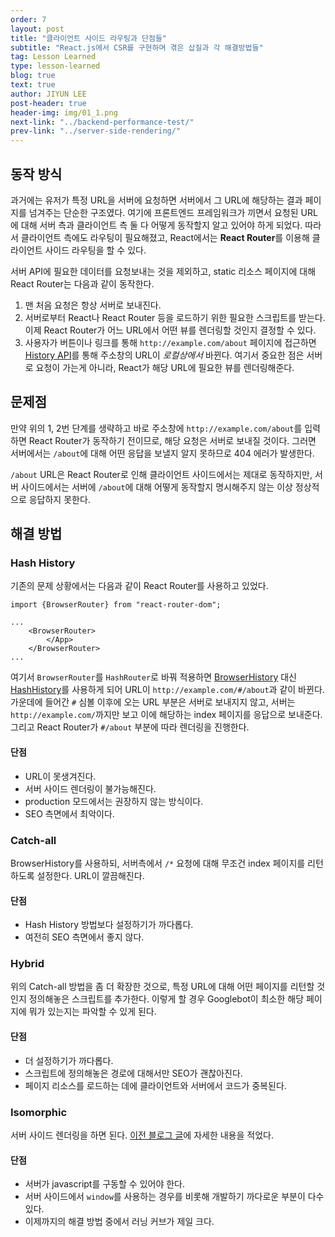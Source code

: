 ```yaml
---
order: 7
layout: post
title: "클라이언트 사이드 라우팅과 단점들"
subtitle: "React.js에서 CSR를 구현하며 겪은 삽질과 각 해결방법들"
tag: Lesson Learned
type: lesson-learned
blog: true
text: true
author: JIYUN LEE
post-header: true
header-img: img/01_1.png
next-link: "../backend-performance-test/"
prev-link: "../server-side-rendering/"
---
```


## 동작 방식

과거에는 유저가 특정 URL을 서버에 요청하면 서버에서 그 URL에 해당하는 결과 페이지를 넘겨주는 단순한 구조였다. 여기에 프론트엔드 프레임워크가 끼면서 요청된 URL에 대해 서버 측과 클라이언트 측 둘 다 어떻게 동작할지 알고 있어야 하게 되었다. 따라서 클라이언트 측에도 라우팅이 필요해졌고, React에서는 **React Router**를 이용해 클라이언트 사이드 라우팅을 할 수 있다.

서버 API에 필요한 데이터를 요청보내는 것을 제외하고, static 리소스 페이지에 대해 React Router는 다음과 같이 동작한다.

1. 맨 처음 요청은 항상 서버로 보내진다.
2. 서버로부터 React나 React Router 등을 로드하기 위한 필요한 스크립트를 받는다. 이제 React Router가 어느 URL에서 어떤 뷰를 렌더링할 것인지 결정할 수 있다.
3. 사용자가 버튼이나 링크를 통해 `http://example.com/about` 페이지에 접근하면 [History API](https://developer.mozilla.org/en-US/docs/Web/API/History_API#Adding_and_modifying_history_entries)를 통해 주소창의 URL이 *로컬상에서* 바뀐다. 여기서 중요한 점은 서버로 요청이 가는게 아니라, React가 해당 URL에 필요한 뷰를 렌더링해준다.

## 문제점

만약 위의 1, 2번 단계를 생략하고 바로 주소창에 `http://example.com/about`를 입력하면 React Router가 동작하기 전이므로, 해당 요청은 서버로 보내질 것이다. 그러면 서버에서는 `/about`에 대해 어떤 응답을 보낼지 알지 못하므로 404 에러가 발생한다.

`/about` URL은 React Router로 인해 클라이언트 사이드에서는 제대로 동작하지만, 서버 사이드에서는 서버에 `/about`에 대해 어떻게 동작할지 명시해주지 않는 이상 정상적으로 응답하지 못한다.

## 해결 방법

### Hash History

기존의 문제 상황에서는 다음과 같이 React Router를 사용하고 있었다.

```
import {BrowserRouter} from "react-router-dom";

...
    <BrowserRouter>
        </App>
    </BrowserRouter>
...
```

여기서 `BrowserRouter`를 `HashRouter`로 바꿔 적용하면 [BrowserHistory](https://github.com/jintoppy/react-training/blob/master/basic/node_modules/react-router/docs/guides/Histories.md#browserhistory) 대신 [HashHistory](https://github.com/jintoppy/react-training/blob/master/basic/node_modules/react-router/docs/guides/Histories.md#hashhistory)를 사용하게 되어 URL이 `http://example.com/#/about`과 같이 바뀐다. 가운데에 들어간 `#` 심볼 이후에 오는 URL 부분은 서버로 보내지지 않고, 서버는 `http://example.com/`까지만 보고 이에 해당하는 index 페이지를 응답으로 보내준다. 그리고 React Router가 `#/about` 부분에 따라 렌더링을 진행한다.

#### 단점

- URL이 못생겨진다.
- 서버 사이드 렌더링이 불가능해진다.
- production 모드에서는 권장하지 않는 방식이다.
- SEO 측면에서 최악이다. 

### Catch-all

BrowserHistory를 사용하되, 서버측에서 `/*` 요청에 대해 무조건 index 페이지를 리턴하도록 설정한다. URL이 깔끔해진다.

#### 단점

- Hash History 방법보다 설정하기가 까다롭다.
- 여전히 SEO 측면에서 좋지 않다.

### Hybrid

위의 Catch-all 방법을 좀 더 확장한 것으로, 특정 URL에 대해 어떤 페이지를 리턴할 것인지 정의해놓은 스크립트를 추가한다. 이렇게 할 경우 Googlebot이 최소한 해당 페이지에 뭐가 있는지는 파악할 수 있게 된다.

#### 단점

- 더 설정하기가 까다롭다.
- 스크립트에 정의해놓은 경로에 대해서만 SEO가 괜찮아진다.
- 페이지 리소스를 로드하는 데에 클라이언트와 서버에서 코드가 중복된다.

### Isomorphic

서버 사이드 렌더링을 하면 된다. [이전 블로그 글](../server-side-rendering/)에 자세한 내용을 적었다.

#### 단점

- 서버가 javascript를 구동할 수 있어야 한다.
- 서버 사이드에서 `window`를 사용하는 경우를 비롯해 개발하기 까다로운 부분이 다수 있다.
- 이제까지의 해결 방법 중에서 러닝 커브가 제일 크다.